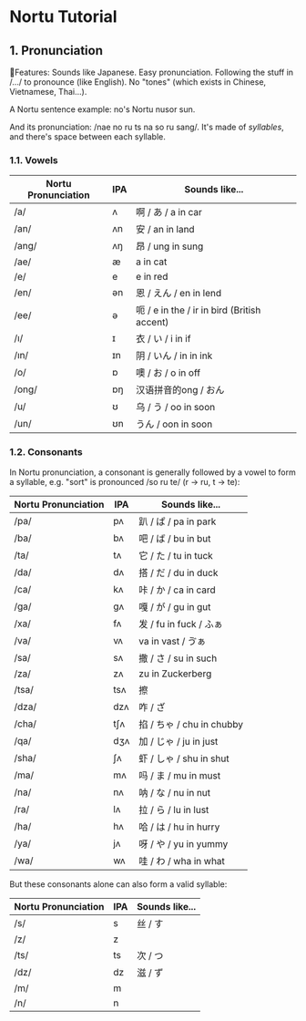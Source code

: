 # Nortu Tutorial

## 1. Pronunciation

📌Features: Sounds like Japanese. Easy pronunciation. Following the stuff in /.../ to pronounce (like English). No "tones" (which exists in Chinese, Vietnamese, Thai...).

A Nortu sentence example: no's Nortu nusor sun.

And its pronunciation: /nae no ru ts na so ru sang/. It's made of *syllables*, and there's space between each syllable.

### 1.1. Vowels

Nortu Pronunciation | IPA | Sounds like...
| - | - | -
/a/ | ʌ | 啊 / あ / a in car
/an/ | ʌn | 安 / an in land
/ang/ | ʌŋ | 昂 / ung in sung
/ae/ | æ | a in cat
/e/ | e | e in red
/en/ | ən | 恩 / えん / en in lend
/ee/ | ə | 呃 / e in the / ir in bird (British accent)
/ı/ | ɪ | 衣 / い / i in if
/ın/ | ɪn | 阴 / いん / in in ink
/o/ | ɒ | 噢 / お / o in off
/ong/ | ɒŋ | 汉语拼音的ong / おん
/u/ | ʊ | 乌 / う / oo in soon
/un/ | ʊn | うん / oon in soon

### 1.2. Consonants

In Nortu pronunciation, a consonant is generally followed by a vowel to form a syllable, e.g. "sort" is pronounced /so ru te/ (r → ru, t → te):

Nortu Pronunciation | IPA | Sounds like...
| - | - | -
/pa/ | pʌ | 趴 / ぱ / pa in park
/ba/ | bʌ | 吧 / ば / bu in but
/ta/ | tʌ | 它 / た / tu in tuck
/da/ | dʌ | 搭 / だ / du in duck
/ca/ | kʌ | 咔 / か / ca in card
/ga/ | gʌ | 嘎 / が / gu in gut
/xa/ | fʌ | 发 / fu in fuck / ふぁ
/va/ | vʌ | va in vast / ゔぁ
/sa/ | sʌ | 撒 / さ / su in such
/za/ | zʌ | zu in Zuckerberg
/tsa/ | tsʌ | 擦
/dza/ | dzʌ | 咋 / ざ
/cha/ | tʃʌ | 掐 / ちゃ / chu in chubby
/qa/ | dʒʌ | 加 / じゃ / ju in just
/sha/ | ʃʌ | 虾 / しゃ / shu in shut
/ma/ | mʌ | 吗 / ま / mu in must
/na/ | nʌ | 呐 / な / nu in nut
/ra/ | lʌ | 拉 / ら / lu in lust
/ha/ | hʌ | 哈 / は / hu in hurry
/ya/ | jʌ | 呀 / や / yu in yummy
/wa/ | wʌ | 哇 / わ / wha in what

But these consonants alone can also form a valid syllable:

Nortu Pronunciation | IPA | Sounds like...
| - | - | -
/s/ | s | 丝 / す
/z/ | z |
/ts/ | ts | 次 / つ
/dz/ | dz | 滋 / ず
/m/ | m |
/n/ | n |
